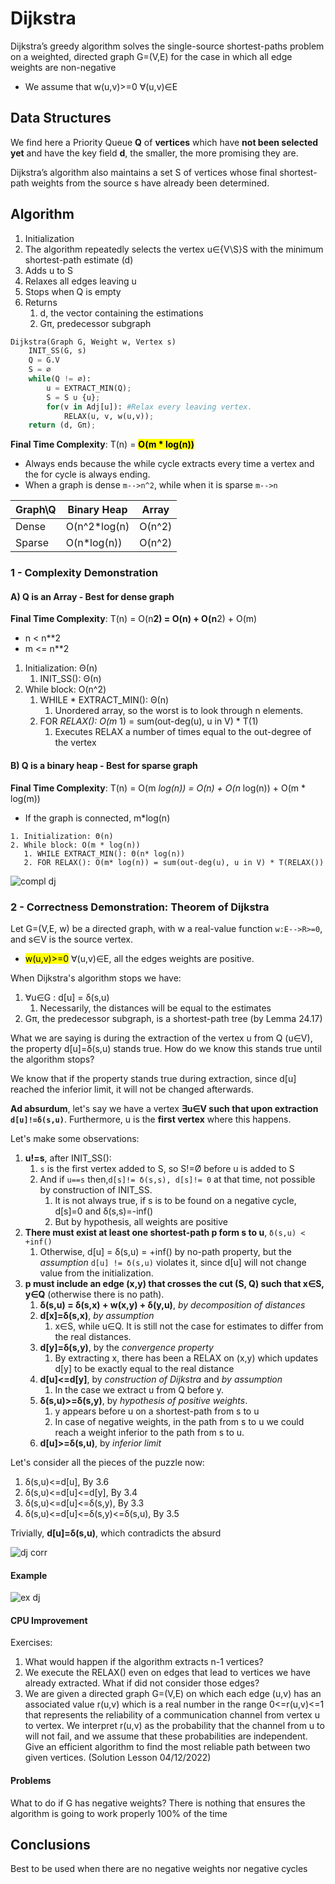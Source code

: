 # Dijkstra

Dijkstra’s greedy algorithm solves the single-source shortest-paths problem on a weighted,
directed graph G=(V,E) for the case in which all edge weights are non-negative

* We assume that w(u,v)>=0 ∀(u,v)∈E

## Data Structures

We find here a Priority Queue **Q** of **vertices** which have **not been selected yet**
and have the key field **d**, the smaller, the more promising they are.

Dijkstra’s algorithm also maintains a set S of vertices whose final shortest-path
weights from the source s have already been determined.

## Algorithm

1. Initialization
2. The algorithm repeatedly selects the vertex u∈{V\S}S with the minimum shortest-path estimate (d)
3. Adds u to S
4. Relaxes all edges leaving u
5. Stops when Q is empty
6. Returns
   1. d, the vector containing the estimations
   2. Gπ, predecessor subgraph

```python
Dijkstra(Graph G, Weight w, Vertex s)
    INIT_SS(G, s)
    Q = G.V
    S = ∅
    while(Q != ∅):
        u = EXTRACT_MIN(Q); 
        S = S ∪ {u};
        for(v in Adj[u]): #Relax every leaving vertex.
            RELAX(u, v, w(u,v));
    return (d, Gπ);
```

**Final Time Complexity**: T(n) = <mark>**O(m * log(n))**</mark>

* Always ends because the while cycle extracts every time a vertex and
the for cycle is always ending.
* When a graph is dense `m-->n^2`, while when it is sparse `m-->n`

| Graph\Q | Binary Heap  | Array  |
| ------- | ------------ | ------ |
| Dense   | O(n^2*log(n) | O(n^2) |
| Sparse  | O(n*log(n))  | O(n^2) |

### 1 - Complexity Demonstration

#### A) Q is an Array - Best for dense graph

**Final Time Complexity**: T(n) = O(n**2) = O(n) + O(n**2) + O(m)

* n < n**2
* m <= n**2

1. Initialization: Θ(n)
   1. INIT_SS(): Θ(n)
2. While block: O(n^2)
   1. WHILE * EXTRACT_MIN(): Θ(n)
      1. Unordered array, so the worst is to look through n elements.
   2. FOR *RELAX(): O(m* 1) = sum(out-deg(u), u in V) * T(1)
      1. Executes RELAX a number of times equal to the out-degree of the vertex

#### B) Q is a binary heap - Best for sparse graph

**Final Time Complexity**: T(n) = O(m *log(n)) = O(n) + O(n* log(n)) + O(m * log(m))

* If the graph is connected, m*log(n)

```
1. Initialization: Θ(n)
2. While block: O(m * log(n))
   1. WHILE EXTRACT_MIN(): Θ(n* log(n))
   2. FOR RELAX(): O(m* log(n)) = sum(out-deg(u), u in V) * T(RELAX())
```

![compl dj](https://github.com/PayThePizzo/DataStrutucures-Algorithms/blob/main/Resources/compldj.png?raw=TRUE)


### 2 - Correctness Demonstration: Theorem of Dijkstra

Let G=(V,E, w) be a directed graph, with w a real-value function `w:E-->R>=0`, and s∈V is the source vertex.

* <mark>w(u,v)>=0</mark> ∀(u,v)∈E, all the edges weights are positive.

When Dijkstra's algorithm stops we have:

1. ∀u∈G : d[u] = δ(s,u)
   1. Necessarily, the distances will be equal to the estimates
2. Gπ, the predecessor subgraph, is a shortest-path tree (by Lemma 24.17)

What we are saying is during the extraction of the vertex u from Q (u∈V), the property
d[u]=δ(s,u) stands true. How do we know this stands true until the algorithm stops?

We know that if the property stands true during extraction, since d[u] reached
the inferior limit, it will not be changed afterwards.

**Ad absurdum**, let's say we have a vertex **∃u∈V such that upon extraction `d[u]!=δ(s,u)`**.
Furthermore, u is the **first vertex** where this happens.

Let's make some observations:

1) **u!=s**, after INIT_SS():
   1) `s` is the first vertex added to S, so S!=Ø before u is added to S
   2) And if `u==s` then,`d[s]!= δ(s,s), d[s]!= 0` at that time, not possible by construction of INIT_SS.
      1) It is not always true, if s is to be found on a negative cycle, d[s]=0 and δ(s,s)=-inf()
      2) But by hypothesis, all weights are positive
2) **There must exist at least one shortest-path p form s to u**, `δ(s,u) < +inf()`
   1) Otherwise, d[u] = δ(s,u) = +inf() by no-path property, but the *assumption* `d[u] != δ(s,u)` violates it, since
   d[u] will not change value from the initialization.
3) **p must include an edge (x,y) that crosses the cut (S, Q) such that x∈S, y∈Q** (otherwise there is no path).
   1) **δ(s,u) = δ(s,x) + w(x,y) + δ(y,u)**, *by decomposition of distances*
   2) **d[x]=δ(s,x)**, *by assumption*
      1) x∈S, while u∈Q. It is still not the case for estimates to differ from the real distances.
   3) **d[y]=δ(s,y)**, by the *convergence property*
      1) By extracting x, there has been a RELAX on (x,y) which updates d[y] to be exactly equal to the real distance
   4) **d[u]<=d[y]**, by *construction of Dijkstra* and *by assumption*
      1) In the case we extract u from Q before y.
   5) **δ(s,u)>=δ(s,y)**, by *hypothesis of positive weights*.
      1) y appears before u on a shortest-path from s to u
      2) In case of negative weights, in the path from s to u we could reach a weight inferior to the path from s to u.
   6) **d[u]>=δ(s,u)**, by *inferior limit*

Let's consider all the pieces of the puzzle now:

1) δ(s,u)<=d[u], By 3.6
2) δ(s,u)<=d[u]<=d[y], By 3.4
3) δ(s,u)<=d[u]<=δ(s,y), By 3.3
4) δ(s,u)<=d[u]<=δ(s,y)<=δ(s,u), By 3.5

Trivially, **d[u]=δ(s,u)**, which contradicts the absurd

![dj corr](https://github.com/PayThePizzo/DataStrutucures-Algorithms/blob/main/Resources/djcorr.png?raw=TRUE)


#### Example

![ex dj](https://github.com/PayThePizzo/DataStrutucures-Algorithms/blob/main/Resources/exdj.png?raw=TRUE)


#### CPU Improvement

Exercises:

1. What would happen if the algorithm extracts n-1 vertices?
2. We execute the RELAX() even on edges that lead to vertices we have already extracted.
   What if did not consider those edges?
3. We are given a directed graph G=(V,E) on which each edge (u,v) has an
   associated value r(u,v) which is a real number in the range 0<=r(u,v)<=1 that
   represents the reliability of a communication channel from vertex u to vertex.
   We interpret r(u,v) as the probability that the channel from u to  will not fail,
   and we assume that these probabilities are independent. Give an efficient algorithm
   to find the most reliable path between two given vertices. (Solution Lesson 04/12/2022)

#### Problems

What to do if G has negative weights? There is nothing that ensures the algorithm is going
to work properly 100% of the time

## Conclusions

Best to be used when there are no negative weights nor negative cycles
